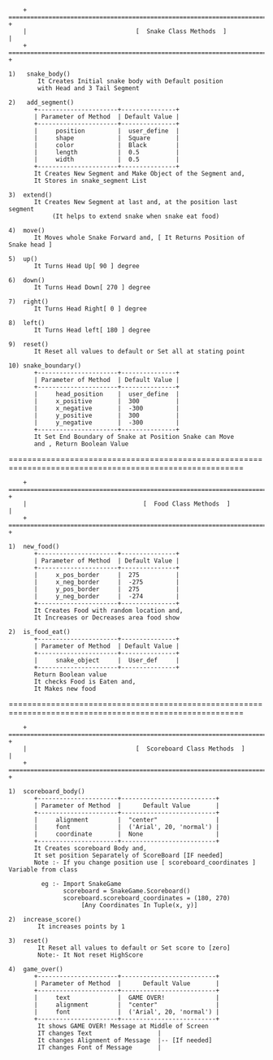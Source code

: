         + ======================================================================================== +
        |                              [  Snake Class Methods  ]                                   |
        + ======================================================================================== +

    1)   snake_body()
            It Creates Initial snake body with Default position
            with Head and 3 Tail Segment

    2)   add_segment()
           +----------------------+---------------+
           | Parameter of Method  | Default Value |
           +----------------------+---------------+
           |     position         |  user_define  |
           |     shape            |  Square       |
           |     color            |  Black        |
           |     length           |  0.5          |
           |     width            |  0.5          |
           +----------------------+---------------+
           It Creates New Segment and Make Object of the Segment and,
           It Stores in snake_segment List

    3)  extend()
           It Creates New Segment at last and, at the position last segment
                (It helps to extend snake when snake eat food)

    4)  move()
           It Moves whole Snake Forward and, [ It Returns Position of Snake head ]

    5)  up()
           It Turns Head Up[ 90 ] degree

    6)  down()
           It Turns Head Down[ 270 ] degree

    7)  right()
           It Turns Head Right[ 0 ] degree

    8)  left()
           It Turns Head left[ 180 ] degree

    9)  reset()
           It Reset all values to default or Set all at stating point

    10) snake_boundary()
           +----------------------+---------------+
           | Parameter of Method  | Default Value |
           +----------------------+---------------+
           |     head_position    |  user_define  |
           |     x_positive       |  300          |
           |     x_negative       |  -300         |
           |     y_positive       |  300          |
           |     y_negative       |  -300         |
           +----------------------+---------------+
           It Set End Boundary of Snake at Position Snake can Move
           and , Return Boolean Value


  ========================================================================================================


        + ======================================================================================== +
        |                                [  Food Class Methods  ]                                  |
        + ======================================================================================== +

    1)  new_food()
           +----------------------+---------------+
           | Parameter of Method  | Default Value |
           +----------------------+---------------+
           |     x_pos_border     |  275          |
           |     x_neg_border     |  -275         |
           |     y_pos_border     |  275          |
           |     y_neg_border     |  -274         |
           +----------------------+---------------+
           It Creates Food with random location and,
           It Increases or Decreases area food show

    2)  is_food_eat()
           +----------------------+---------------+
           | Parameter of Method  | Default Value |
           +----------------------+---------------+
           |     snake_object     |  User_def     |
           +----------------------+---------------+
           Return Boolean value
           It checks Food is Eaten and,
           It Makes new food


  ========================================================================================================


        + ======================================================================================== +
        |                              [  Scoreboard Class Methods  ]                              |
        + ======================================================================================== +

    1)  scoreboard_body()
           +----------------------+--------------------------+
           | Parameter of Method  |      Default Value       |
           +----------------------+--------------------------+
           |     alignment        |  "center"                |
           |     font             |  ('Arial', 20, 'normal') |
           |     coordinate       |  None                    |
           +----------------------+--------------------------+
           It Creates scoreboard Body and,
           It set position Separately of ScoreBoard [IF needed]
           Note :- If you change position use [ scoreboard_coordinates ] Variable from class

             eg :- Import SnakeGame
                   scoreboard = SnakeGame.Scoreboard()
                   scoreboard.scoreboard_coordinates = (180, 270)
                        [Any Coordinates In Tuple(x, y)]

    2)  increase_score()
            It increases points by 1

    3)  reset()
            It Reset all values to default or Set score to [zero]
            Note:- It Not reset HighScore

    4)  game_over()
           +----------------------+--------------------------+
           | Parameter of Method  |      Default Value       |
           +----------------------+--------------------------+
           |     text             |  GAME OVER!              |
           |     alignment        |  "center"                |
           |     font             |  ('Arial', 20, 'normal') |
           +----------------------+--------------------------+
            It shows GAME OVER! Message at Middle of Screen
            IT changes Text                  |
            It changes Alignment of Message  |-- [If needed]
            IT changes Font of Message       |